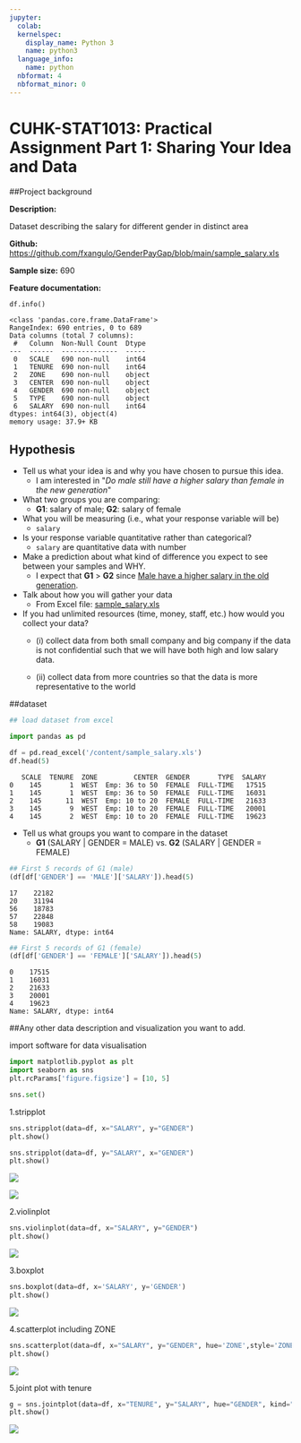 ```yaml
---
jupyter:
  colab:
  kernelspec:
    display_name: Python 3
    name: python3
  language_info:
    name: python
  nbformat: 4
  nbformat_minor: 0
---
```


<div class="cell markdown" id="CRExAPNFofZW">

# CUHK-STAT1013: Practical Assignment Part 1: Sharing Your Idea and Data

</div>

<div class="cell markdown" id="VtJrITDeolyz">

##Project background

**Description:**

Dataset describing the salary for different gender in distinct area

**Github:**
<https://github.com/fxangulo/GenderPayGap/blob/main/sample_salary.xls>

**Sample size:** 690

</div>

<div class="cell markdown" id="MCTMJs3O-NWB">

**Feature documentation:**

</div>

<div class="cell code" execution_count="44"
colab="{&quot;base_uri&quot;:&quot;https://localhost:8080/&quot;}"
id="QN_2Fhj-9_nE" outputId="856ff463-8897-45fb-efe5-e8d90c453988">

``` python
df.info()
```

<div class="output stream stdout">

    <class 'pandas.core.frame.DataFrame'>
    RangeIndex: 690 entries, 0 to 689
    Data columns (total 7 columns):
     #   Column  Non-Null Count  Dtype 
    ---  ------  --------------  ----- 
     0   SCALE   690 non-null    int64 
     1   TENURE  690 non-null    int64 
     2   ZONE    690 non-null    object
     3   CENTER  690 non-null    object
     4   GENDER  690 non-null    object
     5   TYPE    690 non-null    object
     6   SALARY  690 non-null    int64 
    dtypes: int64(3), object(4)
    memory usage: 37.9+ KB

</div>

</div>

<div class="cell markdown" id="7bYTEY5Hp5W3">

## Hypothesis

-   Tell us what your idea is and why you have chosen to pursue this
    idea.
    -   I am interested in "*Do male still have a higher salary than
        female in the new generation*"
-   What two groups you are comparing:
    -   **G1**: salary of male; **G2**: salary of female
-   What you will be measuring (i.e., what your response variable will
    be)
    -   `salary`
-   Is your response variable quantitative rather than categorical?
    -   `salary` are quantitative data with number
-   Make a prediction about what kind of difference you expect to see
    between your samples and WHY.
    -   I expect that **G1** \> **G2** since [Male have a higher salary
        in the old
        generation](https://www.assemble.inc/blog/how-the-gender-wage-gap-has-changed-over-the-last-40-years).
-   Talk about how you will gather your data
    -   From Excel file:
        [sample_salary.xls](https://github.com/fxangulo/GenderPayGap/blob/main/sample_salary.xls?raw=true)
-   If you had unlimited resources (time, money, staff, etc.) how would
    you collect your data?
    -   \(i\) collect data from both small company and big company if
        the data is not confidential such that we will have both high
        and low salary data.

    -   \(ii\) collect data from more countries so that the data is more
        representative to the world

</div>

<div class="cell markdown" id="CwLMAZ7dwP99">

##dataset

</div>

<div class="cell code" execution_count="31"
colab="{&quot;base_uri&quot;:&quot;https://localhost:8080/&quot;,&quot;height&quot;:206}"
id="AHEw6QvGheNe" outputId="b441e7d4-6fd3-40eb-f1e9-6883aea8775a">

``` python
## load dataset from excel

import pandas as pd

df = pd.read_excel('/content/sample_salary.xls')
df.head(5)
```

<div class="output execute_result" execution_count="31">

       SCALE  TENURE  ZONE         CENTER  GENDER       TYPE  SALARY
    0    145       1  WEST  Emp: 36 to 50  FEMALE  FULL-TIME   17515
    1    145       1  WEST  Emp: 36 to 50  FEMALE  FULL-TIME   16031
    2    145      11  WEST  Emp: 10 to 20  FEMALE  FULL-TIME   21633
    3    145       9  WEST  Emp: 10 to 20  FEMALE  FULL-TIME   20001
    4    145       2  WEST  Emp: 10 to 20  FEMALE  FULL-TIME   19623

</div>

</div>

<div class="cell markdown" id="J0aM5ttIvRr-">

-   Tell us what groups you want to compare in the dataset
    -   **G1** (SALARY \| GENDER = MALE) vs. **G2** (SALARY \| GENDER =
        FEMALE)

</div>

<div class="cell code" execution_count="7"
colab="{&quot;base_uri&quot;:&quot;https://localhost:8080/&quot;}"
id="UuFvPabQyIku" outputId="f12cb161-9bc7-47ca-c341-2d7b78df72db">

``` python
## First 5 records of G1 (male)
(df[df['GENDER'] == 'MALE']['SALARY']).head(5)
```

<div class="output execute_result" execution_count="7">

    17    22182
    20    31194
    56    18783
    57    22848
    58    19083
    Name: SALARY, dtype: int64

</div>

</div>

<div class="cell code" execution_count="8"
colab="{&quot;base_uri&quot;:&quot;https://localhost:8080/&quot;}"
id="7wf7k7GwyUpv" outputId="ea3bcc02-c57d-4291-894a-2bbff084d892">

``` python
## First 5 records of G1 (female)
(df[df['GENDER'] == 'FEMALE']['SALARY']).head(5)
```

<div class="output execute_result" execution_count="8">

    0    17515
    1    16031
    2    21633
    3    20001
    4    19623
    Name: SALARY, dtype: int64

</div>

</div>

<div class="cell markdown" id="wLx6Omde1NuZ">

##Any other data description and visualization you want to add.

</div>

<div class="cell markdown" id="QelEx7EO1Pa6">

import software for data visualisation

</div>

<div class="cell code" execution_count="9" id="v4xA7yOVy8L3">

``` python
import matplotlib.pyplot as plt
import seaborn as sns
plt.rcParams['figure.figsize'] = [10, 5]

sns.set()


```

</div>

<div class="cell markdown" id="uNVj_kmK1lpc">

1.stripplot

</div>

<div class="cell code" execution_count="16"
colab="{&quot;base_uri&quot;:&quot;https://localhost:8080/&quot;,&quot;height&quot;:661}"
id="rgo_k_6J1gZS" outputId="ff7a72e1-b377-4c76-fb66-487869869553">

``` python
sns.stripplot(data=df, x="SALARY", y="GENDER")
plt.show()

sns.stripplot(data=df, y="SALARY", x="GENDER")
plt.show()
```

<div class="output display_data">

![](ee2d604c15a4d87ac0c837e3eada37be42e49c52.png)

</div>

<div class="output display_data">

![](d807c9b1ac451ddf63467cbbec1d8cf414344928.png)

</div>

</div>

<div class="cell markdown" id="q7AnaWzx1qxJ">

2.violinplot

</div>

<div class="cell code" execution_count="14"
colab="{&quot;base_uri&quot;:&quot;https://localhost:8080/&quot;,&quot;height&quot;:339}"
id="YYRFQzr02Qb_" outputId="3bb3f802-6cfb-45cf-e6e5-c4d980bebddb">

``` python
sns.violinplot(data=df, x="SALARY", y="GENDER")
plt.show()
```

<div class="output display_data">

![](460599e813e83574d635dd736d2493df5459987e.png)

</div>

</div>

<div class="cell markdown" id="bSS1wBoi3M_J">

3.boxplot

</div>

<div class="cell code" execution_count="19"
colab="{&quot;base_uri&quot;:&quot;https://localhost:8080/&quot;,&quot;height&quot;:339}"
id="LdYAm9X429_w" outputId="c19b6e38-aa7a-40bd-e0c1-a5154ec12115">

``` python
sns.boxplot(data=df, x='SALARY', y='GENDER')
plt.show()
```

<div class="output display_data">

![](8c89d8278bab7d8058a8e4d0df9b92b585b11aad.png)

</div>

</div>

<div class="cell markdown" id="uhT7WLIq3Qv-">

4.scatterplot including ZONE

</div>

<div class="cell code" execution_count="22"
colab="{&quot;base_uri&quot;:&quot;https://localhost:8080/&quot;,&quot;height&quot;:339}"
id="NQVaAcQ73s3W" outputId="4fc7b50e-240f-49eb-fd5f-6496657f8320">

``` python
sns.scatterplot(data=df, x="SALARY", y="GENDER", hue='ZONE',style='ZONE')
plt.show()
```

<div class="output display_data">

![](c571aa76ad197c14b56195570fbb5ecf81e63c78.png)

</div>

</div>

<div class="cell markdown" id="FMBYxasI4M5C">

5.joint plot with tenure

</div>

<div class="cell code" execution_count="27"
colab="{&quot;base_uri&quot;:&quot;https://localhost:8080/&quot;,&quot;height&quot;:437}"
id="bfENt80Z4Osg" outputId="f13e1278-50bd-4525-dbe9-debdf6c50c17">

``` python
g = sns.jointplot(data=df, x="TENURE", y="SALARY", hue="GENDER", kind="kde")
plt.show()
```

<div class="output display_data">

![](ae2673ef7d738f96caff698c54ca47ff7d74782d.png)

</div>

</div>
